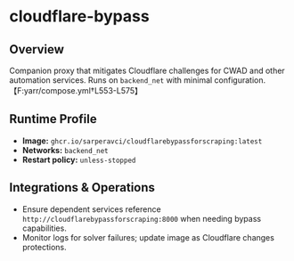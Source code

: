 <!--
title: cloudflare-bypass
description:
published: true
date: 2025-10-19T08:57:42Z
tags:
editor: markdown
-->

# cloudflare-bypass

## Overview
Companion proxy that mitigates Cloudflare challenges for CWAD and other automation services. Runs on `backend_net` with minimal configuration.【F:yarr/compose.yml†L553-L575】

## Runtime Profile
- **Image:** `ghcr.io/sarperavci/cloudflarebypassforscraping:latest`
- **Networks:** `backend_net`
- **Restart policy:** `unless-stopped`

## Integrations & Operations
- Ensure dependent services reference `http://cloudflarebypassforscraping:8000` when needing bypass capabilities.
- Monitor logs for solver failures; update image as Cloudflare changes protections.
